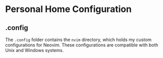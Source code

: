 # Personal Home Configuration

## .config

The `.config` folder contains the `nvim` directory, which holds my custom configurations for Neovim. These configurations are compatible with both Unix and Windows systems.

